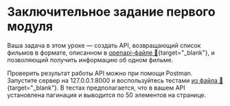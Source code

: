 # Заключительное задание первого модуля

Ваша задача в этом уроке — создать API, возвращающий список фильмов в формате, описанном в [openapi-файле 💾](https://code.s3.yandex.net/middle-python/learning-materials/06_django2_phantom_menace_docs_openapi.yml){target="_blank"}, и позволяющий получить информацию об одном фильме.

Проверить результат работы API можно при помощи Postman. Запустите сервер на 127.0.0.1:8000 и воспользуйтесь тестами [из файла 💾](https://code.s3.yandex.net/middle-python/learning-materials/06_django2_phantom_menace_docs_movies_API.postman_collection.json){target="_blank"}. В тестах предполагается, что в вашем API установлена пагинация и выводится по 50 элементов на странице.
